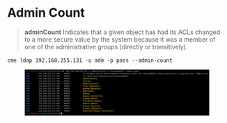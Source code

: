 # Admin Count



> **adminCount** Indicates that a given object has had its ACLs changed to a more secure value by the system because it was a member of one of the administrative groups (directly or transitively).

```
cme ldap 192.168.255.131 -u adm -p pass --admin-count
```

<figure><img src="../../../../.gitbook/assets/image (17).png" alt=""><figcaption></figcaption></figure>
